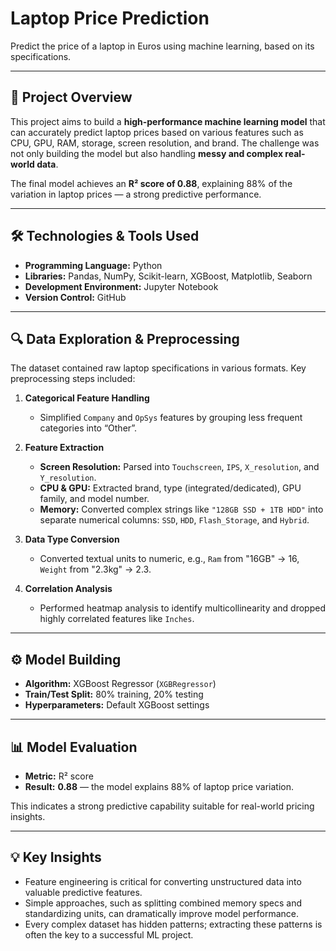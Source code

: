 # Laptop Price Prediction

Predict the price of a laptop in Euros using machine learning, based on its specifications.

---

## 📌 Project Overview

This project aims to build a **high-performance machine learning model** that can accurately predict laptop prices based on various features such as CPU, GPU, RAM, storage, screen resolution, and brand. The challenge was not only building the model but also handling **messy and complex real-world data**.

The final model achieves an **R² score of 0.88**, explaining 88% of the variation in laptop prices — a strong predictive performance.

---

## 🛠️ Technologies & Tools Used

* **Programming Language:** Python
* **Libraries:** Pandas, NumPy, Scikit-learn, XGBoost, Matplotlib, Seaborn
* **Development Environment:** Jupyter Notebook
* **Version Control:** GitHub

---

## 🔍 Data Exploration & Preprocessing

The dataset contained raw laptop specifications in various formats. Key preprocessing steps included:

1. **Categorical Feature Handling**

   * Simplified `Company` and `OpSys` features by grouping less frequent categories into “Other”.

2. **Feature Extraction**

   * **Screen Resolution:** Parsed into `Touchscreen`, `IPS`, `X_resolution`, and `Y_resolution`.
   * **CPU & GPU:** Extracted brand, type (integrated/dedicated), GPU family, and model number.
   * **Memory:** Converted complex strings like `"128GB SSD + 1TB HDD"` into separate numerical columns: `SSD`, `HDD`, `Flash_Storage`, and `Hybrid`.

3. **Data Type Conversion**

   * Converted textual units to numeric, e.g., `Ram` from "16GB" → 16, `Weight` from "2.3kg" → 2.3.

4. **Correlation Analysis**

   * Performed heatmap analysis to identify multicollinearity and dropped highly correlated features like `Inches`.

---

## ⚙️ Model Building

* **Algorithm:** XGBoost Regressor (`XGBRegressor`)
* **Train/Test Split:** 80% training, 20% testing
* **Hyperparameters:** Default XGBoost settings 

---

## 📊 Model Evaluation

* **Metric:** R² score
* **Result:** **0.88** — the model explains 88% of laptop price variation.

This indicates a strong predictive capability suitable for real-world pricing insights.

---

## 💡 Key Insights

* Feature engineering is critical for converting unstructured data into valuable predictive features.
* Simple approaches, such as splitting combined memory specs and standardizing units, can dramatically improve model performance.
* Every complex dataset has hidden patterns; extracting these patterns is often the key to a successful ML project.

